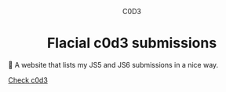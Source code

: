 <p align="center">
  C0D3
</p>
<h1 align="center">
  Flacial c0d3 submissions
</h1>

🍞 A website that lists my JS5 and JS6 submissions in a nice way.

[Check c0d3](https://c0d3.com)
